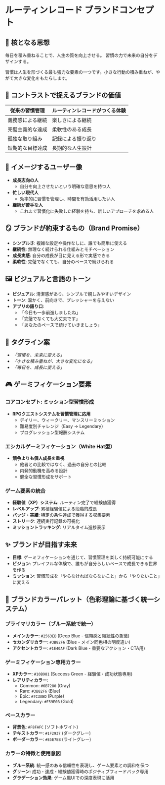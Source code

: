 # ルーティンレコード ブランドコンセプト

## 🎯 核となる思想

毎日を積み重ねることで、人生の質を向上させる。
習慣の力で未来の自分をデザインする。

習慣は人生を形づくる最も強力な要素の一つです。小さな行動の積み重ねが、やがて大きな変化をもたらします。

## 🧩 コントラストで捉えるブランドの価値

| 従来の習慣管理 | ルーティンレコードがつくる体験 |
| --- | --- |
| 義務感による継続 | 楽しさによる継続 |
| 完璧主義的な達成 | 柔軟性のある成長 |
| 孤独な取り組み | 記録による振り返り |
| 短期的な目標達成 | 長期的な人生設計 |

## 👤 イメージするユーザー像

- **成長志向の人**
  - 自分を向上させたいという明確な意思を持つ人
- **忙しい現代人**
  - 効率的に習慣を管理し、時間を有効活用したい人
- **継続が苦手な人**
  - これまで習慣化に失敗した経験を持ち、新しいアプローチを求める人

## 🪞 ブランドが約束するもの（Brand Promise）

- **シンプルさ**: 複雑な設定や操作なしに、誰でも簡単に使える
- **継続性**: 無理なく続けられる仕組みとモチベーション
- **成長実感**: 自分の成長が目に見える形で実感できる
- **柔軟性**: 完璧でなくても、自分のペースで続けられる

## 🖼 ビジュアルと言語のトーン

- **ビジュアル**: 清潔感があり、シンプルで親しみやすいデザイン
- **トーン**: 温かく、前向きで、プレッシャーを与えない
- **アプリの語り口**:
  - 「今日も一歩前進しましたね」
  - 「完璧でなくても大丈夫です」
  - 「あなたのペースで続けていきましょう」

## 💬 タグライン案

- *「習慣を、未来に変える」*
- *「小さな積み重ねが、大きな変化になる」*
- *「毎日を、成長に変える」*

## 🎮 ゲーミフィケーション要素

### コアコンセプト: ミッション型習慣形成
- **RPGクエストシステムを習慣管理に応用**
  - デイリー、ウィークリー、マンスリーミッション
  - 難易度別チャレンジ（Easy → Legendary）
  - プログレッション型報酬システム

### エシカルゲーミフィケーション（White Hat型）
- **競争よりも個人成長を重視**
  - 他者との比較ではなく、過去の自分との比較
  - 内発的動機を高める設計
  - 健全な習慣形成をサポート

### ゲーム要素の統合
- **経験値（XP）システム**: ルーティン完了で経験値獲得
- **レベルアップ**: 累積経験値による段階的成長
- **バッジ・実績**: 特定の条件達成で獲得する収集要素
- **ストリーク**: 連続実行記録の可視化
- **ミッショントラッキング**: リアルタイム進捗表示

## ✨ ブランドが目指す未来

- **目標**: ゲーミフィケーションを通じて、習慣管理を楽しく持続可能にする
- **ビジョン**: プレイフルな体験で、誰もが自分らしいペースで成長できる世界を作る
- **ミッション**: 習慣形成を「やらなければならないこと」から「やりたいこと」に変える

## 🎨 ブランドカラーパレット（色彩理論に基づく統一システム）

### プライマリカラー（ブルー系統で統一）

- **メインカラー**: `#2563EB` (Deep Blue - 信頼感と継続性の象徴)
- **セカンダリカラー**: `#3B82F6` (Blue - メイン同色相の明度違い)
- **アクセントカラー**: `#1E40AF` (Dark Blue - 重要なアクション・CTA用)

### ゲーミフィケーション専用カラー

- **XPカラー**: `#10B981` (Success Green - 経験値・成功状態専用)
- **レアリティカラー**:
  - Common: `#6B7280` (Gray)
  - Rare: `#3B82F6` (Blue)
  - Epic: `#7C3AED` (Purple)
  - Legendary: `#F59E0B` (Gold)

### ベースカラー

- **背景色**: `#F8FAFC` (ソフトホワイト)
- **テキストカラー**: `#1F2937` (ダークグレー)
- **ボーダーカラー**: `#E5E7EB` (ライトグレー)

### カラーの特徴と使用意図

- **ブルー系統**: 統一感のある信頼性を表現し、ゲーム要素との調和を保つ
- **グリーン**: 成功・達成・経験値獲得時のポジティブフィードバック専用
- **グラデーション効果**: ゲーム風UIでの深度表現に活用